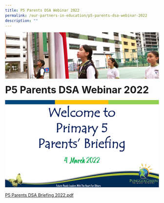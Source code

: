 ```yaml
---
title: P5 Parents DSA Webinar 2022
permalink: /our-partners-in-education/p5-parents-dsa-webinar-2022
description: ""
---
```

![](/images/sub-banner.jpg)

**<font size=6>P5 Parents DSA Webinar 2022</font>**

![](/images/Our%20Partners%20in%20Education/P5%20DSA%202022.jpg)

[P5 Parents DSA Briefing 2022.pdf](/files/P5%20Parents%20DSA%20Briefing%202022.pdf)